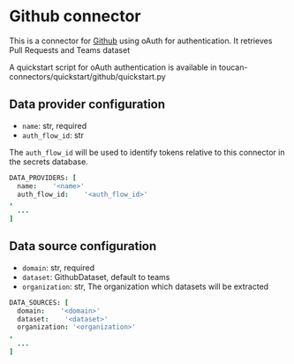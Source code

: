 # Github connector

This is a connector for [Github](https://docs.github.com/en/free-pro-team@latest/graphql)
using oAuth for authentication. It retrieves Pull Requests and Teams dataset

A quickstart script for oAuth authentication is available in toucan-connectors/quickstart/github/quickstart.py

## Data provider configuration

* `name`: str, required
* `auth_flow_id`: str

The `auth_flow_id` will be used to identify tokens relative to this connector in the secrets database.

```coffee
DATA_PROVIDERS: [
  name:    '<name>'
  auth_flow_id:    '<auth_flow_id>'
,
  ...
]
```


## Data source configuration

* `domain`: str, required
* `dataset`: GithubDataset, default to teams
* `organization`: str, The organization which datasets will be extracted

```coffee
DATA_SOURCES: [
  domain:    '<domain>'
  dataset:    '<dataset>'
  organization: '<organization>'
,
  ...
]
```
